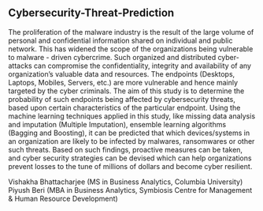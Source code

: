 ## Cybersecurity-Threat-Prediction

The proliferation of the malware industry is the result of the large volume of personal and confidential information shared on individual and public network. This has widened the scope of the organizations being vulnerable to malware - driven cybercrime. Such organized and distributed cyber-attacks can compromise the confidentiality, integrity and availability of any organization’s valuable data and resources. The endpoints (Desktops, Laptops, Mobiles, Servers, etc.) are more vulnerable and hence mainly targeted by the cyber criminals. The aim of this study is to determine the probability of such endpoints being affected by cybersecurity threats, based upon certain characteristics of the particular endpoint. Using the machine learning techniques applied in this study, like missing data analysis and imputation (Multiple Imputation), ensemble learning algorithms (Bagging and Boosting), it can be predicted that which devices/systems in an organization are likely to be infected by malwares, ransomwares or other such threats. Based on such findings, proactive measures can be taken, and cyber security strategies can be devised which can help organizations prevent losses to the tune of millions of dollars and become cyber resilient.



Vishakha Bhattacharjee (MS in Business Analytics, Columbia University)  </br>
Piyush Beri (MBA in Business Analytics, Symbiosis Centre for Management & Human Resource Development)
